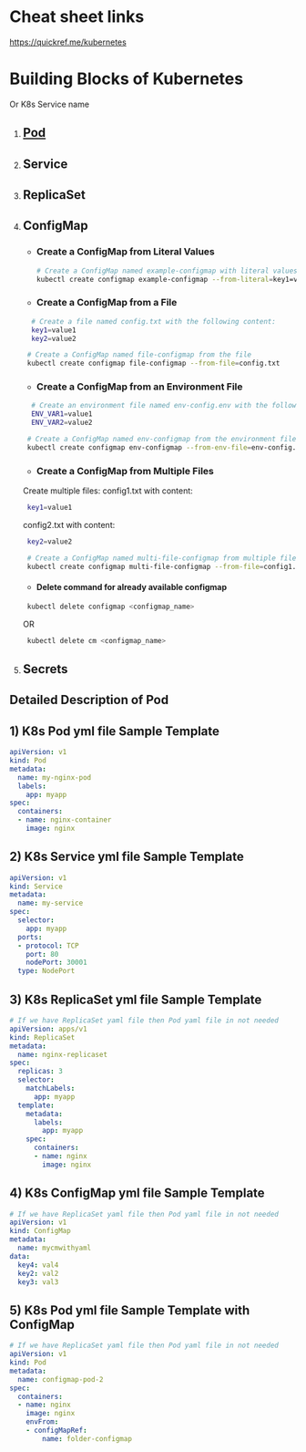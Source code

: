 # Cheat sheet links

https://quickref.me/kubernetes


# Building Blocks of Kubernetes
Or K8s Service name

1. ## [Pod](#detailed-description-of-pod)
2) ## Service
3) ## ReplicaSet
4) ## ConfigMap
   - ### Create a ConfigMap from Literal Values
     ```bash
     # Create a ConfigMap named example-configmap with literal values
     kubectl create configmap example-configmap --from-literal=key1=value1 --from-literal=key2=value2   
     ```
   - ### Create a ConfigMap from a File
   ```bash   
     # Create a file named config.txt with the following content:
     key1=value1
     key2=value2
    ```
    ```bash
     # Create a ConfigMap named file-configmap from the file
     kubectl create configmap file-configmap --from-file=config.txt
    ```
    - ### Create a ConfigMap from an Environment File
   ```bash   
     # Create an environment file named env-config.env with the following content:
     ENV_VAR1=value1
     ENV_VAR2=value2
    ```
    ```bash
     # Create a ConfigMap named env-configmap from the environment file:
     kubectl create configmap env-configmap --from-env-file=env-config.env
    ```
    - ### Create a ConfigMap from Multiple Files
     Create multiple files:
    config1.txt with content:
    ```bash   
     key1=value1
    ```
    config2.txt with content:
    ```bash   
     key2=value2
    ```

    ```bash
     # Create a ConfigMap named multi-file-configmap from multiple files:
     kubectl create configmap multi-file-configmap --from-file=config1.txt --from-file=config2.txt
    ```
    - #### Delete command for already available configmap
    ```bash
     kubectl delete configmap <configmap_name>
    ```
    OR
    ```bash
     kubectl delete cm <configmap_name>
    ```


5) ## Secrets

## Detailed Description of Pod

## 1) K8s Pod yml file Sample Template
```Yaml
apiVersion: v1
kind: Pod
metadata:
  name: my-nginx-pod
  labels:
    app: myapp
spec:
  containers:
  - name: nginx-container
    image: nginx
```
## 2) K8s Service yml file Sample Template

```Yaml
apiVersion: v1
kind: Service
metadata:
  name: my-service
spec:
  selector:
    app: myapp
  ports:
  - protocol: TCP
    port: 80
    nodePort: 30001
  type: NodePort
  ```
## 3) K8s ReplicaSet yml file Sample Template

```Yaml
# If we have ReplicaSet yaml file then Pod yaml file in not needed
apiVersion: apps/v1       
kind: ReplicaSet          
metadata:
  name: nginx-replicaset  
spec:
  replicas: 3             
  selector:
    matchLabels:          
      app: myapp          
  template:               
    metadata:
      labels:
        app: myapp        
    spec:
      containers:
      - name: nginx       
        image: nginx
```
## 4) K8s ConfigMap yml file Sample Template

```Yaml
# If we have ReplicaSet yaml file then Pod yaml file in not needed
apiVersion: v1
kind: ConfigMap
metadata:
  name: mycmwithyaml
data:
  key4: val4
  key2: val2
  key3: val3
```
## 5) K8s Pod yml file Sample Template with ConfigMap

```Yaml
# If we have ReplicaSet yaml file then Pod yaml file in not needed
apiVersion: v1
kind: Pod
metadata:
  name: configmap-pod-2
spec:
  containers:
  - name: nginx
    image: nginx    
    envFrom:
    - configMapRef:
        name: folder-configmap
```